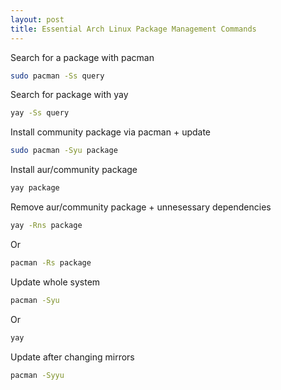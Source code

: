 ```yaml
---
layout: post
title: Essential Arch Linux Package Management Commands
---
```


Search for a package with pacman  
```bash
sudo pacman -Ss query
```

Search for package with yay
```bash
yay -Ss query
```

Install community package via pacman + update
```bash
sudo pacman -Syu package
```

Install aur/community package
```bash
yay package
```

Remove aur/community package + unnesessary dependencies
```bash
yay -Rns package
```
Or
```bash
pacman -Rs package
```

Update whole system
```bash
pacman -Syu
```
Or
```bash
yay
```

Update after changing mirrors
```bash
pacman -Syyu
```

